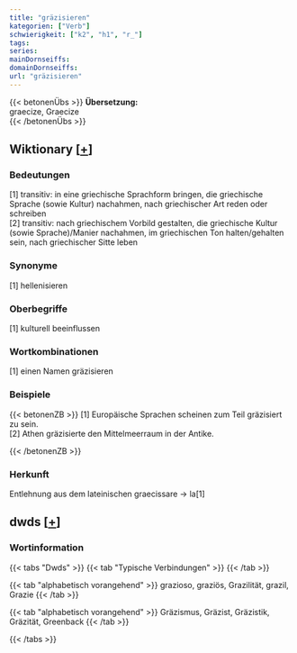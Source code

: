 ```yaml
---
title: "gräzisieren"
kategorien: ["Verb"]
schwierigkeit: ["k2", "h1", "r_"]
tags:
series:
mainDornseiffs:
domainDornseiffs:
url: "gräzisieren"
---
```


{{< betonenÜbs >}}
**Übersetzung:**  
graecize, Graecize  
{{< /betonenÜbs >}}

## Wiktionary [[+](https://de.wiktionary.org/wiki/gräzisieren)]

### Bedeutungen
[1] transitiv: in eine griechische Sprachform bringen, die griechische Sprache (sowie Kultur) nachahmen, nach griechischer Art reden oder schreiben  
[2] transitiv: nach griechischem Vorbild gestalten, die griechische Kultur (sowie Sprache)/Manier nachahmen, im griechischen Ton halten/gehalten sein, nach griechischer Sitte leben  

### Synonyme
[1] hellenisieren  

### Oberbegriffe
[1] kulturell beeinflussen  

### Wortkombinationen
[1] einen Namen gräzisieren  

### Beispiele
{{< betonenZB >}}
[1] Europäische Sprachen scheinen zum Teil gräzisiert zu sein.  
[2] Athen gräzisierte den Mittelmeerraum in der Antike.  

{{< /betonenZB >}}
### Herkunft
Entlehnung aus dem lateinischen graecissare → la[1]  



## dwds [[+](https://www.dwds.de/wb/gräzisieren)]

### Wortinformation
{{< tabs "Dwds" >}}
{{< tab "Typische Verbindungen" >}}
{{< /tab >}}

{{< tab "alphabetisch vorangehend" >}}
grazioso, graziös, Grazilität, grazil, Grazie
{{< /tab >}}

{{< tab "alphabetisch vorangehend" >}}
Gräzismus, Gräzist, Gräzistik, Gräzität, Greenback
{{< /tab >}}

{{< /tabs >}}

